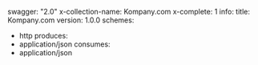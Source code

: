 swagger: "2.0"
x-collection-name: Kompany.com
x-complete: 1
info:
  title: Kompany.com
  version: 1.0.0
schemes:
- http
produces:
- application/json
consumes:
- application/json